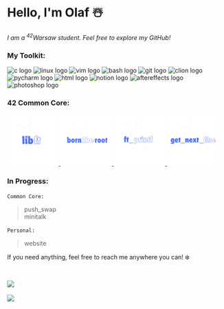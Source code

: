 # Hello, I'm Olaf ☃️
*I am a  <sup>42</sup>Warsaw student. Feel free to explore my GitHub!*

### My Toolkit:
<img src="https://cdn.jsdelivr.net/gh/devicons/devicon/icons/c/c-original.svg" width="40" alt="c logo"> <img src="https://cdn.jsdelivr.net/gh/devicons/devicon/icons/linux/linux-original.svg" width="40" alt="linux logo"> <img src="https://cdn.jsdelivr.net/gh/devicons/devicon/icons/vim/vim-original.svg" width="40" alt="vim logo"> <img src="https://cdn.jsdelivr.net/gh/devicons/devicon/icons/bash/bash-original.svg" width="40" alt="bash logo"> <img src="https://cdn.jsdelivr.net/gh/devicons/devicon/icons/git/git-original.svg" width="40" alt="git logo"> <img src="https://cdn.jsdelivr.net/gh/devicons/devicon/icons/clion/clion-original.svg" width="40" alt="clion logo"> <img src="https://cdn.jsdelivr.net/gh/devicons/devicon/icons/pycharm/pycharm-original.svg" width="40" alt="pycharm logo"> <img src="https://cdn.jsdelivr.net/gh/devicons/devicon/icons/html5/html5-original.svg" width="40" alt="html logo"> <img src="https://cdn.jsdelivr.net/gh/devicons/devicon/icons/notion/notion-original.svg" width="40" alt="notion logo"> <img src="https://cdn.jsdelivr.net/gh/devicons/devicon/icons/aftereffects/aftereffects-original.svg" width="40" alt="aftereffects logo"> <img src="https://cdn.jsdelivr.net/gh/devicons/devicon/icons/photoshop/photoshop-original.svg" width="40" alt="photoshop logo">

### 42 Common Core: 
<picture>
  <a href="https://github.com/0h-laugh/Core/tree/main/libft">
    <img src="https://github.com/0h-laugh/0h-laugh/raw/main/keep_laughing/libft.png" width="120" alt="libft.png">
  </a>
</picture>
<picture>
  <a href="https://github.com/0h-laugh/0h-laugh/blob/main/keep_laughing/born2beroot.png">
    <img src="https://github.com/0h-laugh/0h-laugh/raw/main/keep_laughing/born2beroot.png" width="120" alt="born2beroot.png">
  </a>
</picture>
<picture>
  <a href="https://github.com/0h-laugh/Core/tree/main/ft_printf">
    <img src="https://github.com/0h-laugh/0h-laugh/raw/main/keep_laughing/ft_printf.png" width="120" alt="ft_printf.png">
  </a>
</picture>
<picture>
  <a href="https://github.com/0h-laugh/Core/tree/main/get_next_line">
    <img src="https://github.com/0h-laugh/0h-laugh/raw/main/keep_laughing/get_next_line.png" width="120" alt="get_next_line.png">
  </a>
</picture>

### In Progress:
`Common Core:`
> push_swap </br>
> minitalk

`Personal:`
> website </br>

If you need anything, feel free to reach me anywhere you can! ❄️
#
![](https://github-readme-stats.vercel.app/api/top-langs/?username=0h-laugh&theme=tokyonight&hide_border=true&include_all_commits=false&count_private=false&layout=compact) </br>

[![](https://visitcount.itsvg.in/api?id=0h-laugh&icon=5&color=6)](https://visitcount.itsvg.in)
